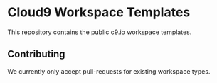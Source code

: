 # Cloud9 Workspace Templates

This repository contains the public c9.io workspace templates.

## Contributing

We currently only accept pull-requests for existing workspace types.

